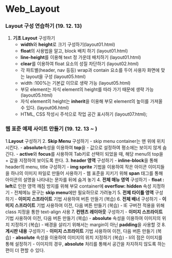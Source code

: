 # Web_Layout
 


### Layout 구성 연습하기 (19. 12. 13)

1. **기초 Layout** 구성하기 
    - **width**와 **height**로 크기 구성하기(layout01.html)
    - **float**의 사용법을 알고, block 배치 하기 (layout01.html)
    - **line-height**를 이용해 text 정 가운데 배치하기 (layout01.html)
    - **clear**를 이용하여 float 요소의 성질 차단하기 (layout02.html)
    - 각 파트별(header, nav 등등) wrap과 contain 요소를 두어 사용자 화면에 맞는 layout을 구성 (layout05.html)
    - width :100%는 기본값 이므로 생략 가능 (layout05.html)
    - 부모 element는 자식 element의 height를 따라 가기 때문에 생략 가능 (layout05.html)
    - 자식 element의 height는 **inherit**을 이용해 부모 element의 높이를 가져올 수 있다. (layout06.html)
    - HTML, CSS 작성시 주석으로 작업 공간 표시하기 (layout07.html);

### 웹 표준 예제 사이트 만들기 (19. 12. 13 ~ )

1.**Layout** 구성하기
2. **Skip Menu** 구성하기
    - skip menu container는 맨 위에 위치 시킨다.
    - **absolute**속성을 이용하여 **top**을 - 값으로 설정하여 평소에는 보이지 않게 숨긴다.
    - **active**와 **focus**를 사용하여 Tab키로 선택이 되었을 때, 해당 menu의 top을 + 값을 지정하여 보이도록 한다.
3. **header 영역** 구성하기
    - **inline-block**을 통해 header의 menu, title 구성하기
    - **img sprite** 기법을 이용하여 작은 아이콘 이미지들을 하나의 이미지 파일로 만들어 사용하기
    - 웹 표준을 지키기 위해 **span** 태그를 통해 아이콘의 설명을 나타내는 문자를 뒤에 숨겨 놓기
4. **전체 매뉴 영역** 구성하기
    - **float : left**로 인한 영역 깨짐 방지를 위해 부모 container에 **overflow: hidden** 속성 지정하기
    - 전체메뉴 문구는 **skip menu**에만 필요하므로 가려놓기
5. **전체 타이틀 영역** 구성하기
    - **이미지 스프라이트** 기법 사용하여 버튼 만들기 (복습)
6. **전체 배너** 구성하기
    - **이미지 스프라이트** 기법 사용하여 이전, 다음 버튼 만들기 (복습)
    - IE 구버전 적용을 위해 class 지정을 통한 text-align 사용
7. **컨텐츠 레이아웃** 구성하기
    - **이미지 스프라이트** 기법 사용하여 이전, 다음 버튼 만들기 (복습)
    - **absolute** 속성을 이용하여 이미지의 위치 지정하기 (복습)
    - 배경을 살리기 위해서는 margin이 아닌 **padding**을 사용할 것
8. **게시판 내용** 구성하기
    - **이미지 스프라이트** 기법 사용하여 이전, 다음 버튼 만들기 (복습)
    - **absolute** 속성을 이용하여 이미지의 위치 지정하기 (복습)
    - li의 점은 이미지를 통해 설정하기
    - 이미지의 경우, **absolute** 처리를 통해서 공간을 차지하지 않도록 하는 편이 더 편할 수 있다.